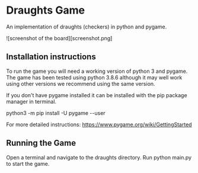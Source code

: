 # Draughts Game
An implementation of draughts (checkers) in python and pygame.

![screenshot of the board][screenshot.png]

## Installation instructions
To run the game you will need a working version of python 3 and pygame.
The game has been tested using python 3.8.6 although it may well work using
other versions we recommend using the same version.

If you don't have pygame installed it can be installed with the pip package manager in terminal.

python3 -m pip install -U pygame --user

For more detailed instructions:
https://www.pygame.org/wiki/GettingStarted

## Running the Game
Open a terminal and navigate to the draughts directory.
Run python main.py to start the game.
